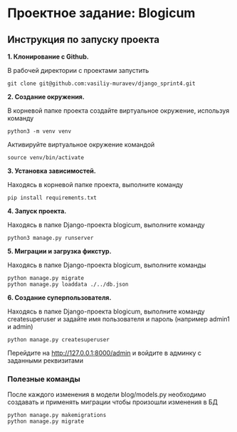 # Проектное задание: Blogicum
## Инструкция по запуску проекта
**1. Клонирование с Github.**

В рабочей директории с проектами запустить
```
git clone git@github.com:vasiliy-muravev/django_sprint4.git
```
**2. Создание окружения.**

В корневой папке проекта создайте виртуальное окружение, используя команду
```
python3 -m venv venv
```
Активируйте виртуальное окружение командой
```
source venv/bin/activate
```

**3. Установка зависимостей.**
 
Находясь в корневой папке проекта, выполните команду
```
pip install requirements.txt
```

**4. Запуск проекта.**
 
Находясь в папке Django-проекта blogicum, выполните команду
```
python3 manage.py runserver
```

**5. Миграции и загрузка фикстур.**
 
Находясь в папке Django-проекта blogicum, выполните команды
```
python manage.py migrate
python manage.py loaddata ./../db.json
```

**6. Создание суперпользователя.**
 
Находясь в папке Django-проекта blogicum, выполните команду createsuperuser и задайте имя пользователя и пароль (например admin1 и admin)
```
python manage.py createsuperuser
```


Перейдите на http://127.0.0.1:8000/admin и войдите в админку с заданными реквизитами

### Полезные команды
После каждого изменения в модели blog/models.py необходимо создавать и применять миграции чтобы произошли изменения в БД
```
python manage.py makemigrations
python manage.py migrate
```